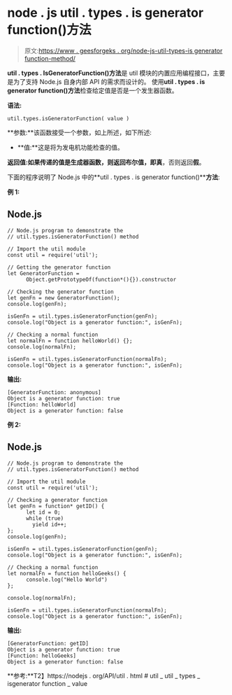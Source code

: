 # node . js util . types . is generator function()方法

> 原文:[https://www . geesforgeks . org/node-js-util-types-is generator function-method/](https://www.geeksforgeeks.org/node-js-util-types-isgeneratorfunction-method/)

**util . types . IsGeneratorFunction()方法**是 util 模块的内置应用编程接口，主要是为了支持 Node.js 自身内部 API 的需求而设计的。
使用**util . types . is generator function()方法**检查给定值是否是一个发生器函数。

**语法:**

```
util.types.isGeneratorFunction( value )
```

**参数:**该函数接受一个参数，如上所述，如下所述:

*   **值:**这是将为发电机功能检查的值。

**返回值:**如果传递的值是生成器函数，则返回布尔值，即**真**，否则返回**假**。

下面的程序说明了 Node.js 中的**util . types . is generator function()****方法**:

**例 1:**

## Node.js

```
// Node.js program to demonstrate the
// util.types.isGeneratorFunction() method

// Import the util module
const util = require('util');

// Getting the generator function
let GeneratorFunction = 
      Object.getPrototypeOf(function*(){}).constructor

// Checking the generator function
let genFn = new GeneratorFunction();
console.log(genFn);

isGenFn = util.types.isGeneratorFunction(genFn);
console.log("Object is a generator function:", isGenFn);

// Checking a normal function
let normalFn = function helloWorld() {};
console.log(normalFn);

isGenFn = util.types.isGeneratorFunction(normalFn);
console.log("Object is a generator function:", isGenFn);
```

**输出:**

```
[GeneratorFunction: anonymous]
Object is a generator function: true
[Function: helloWorld]
Object is a generator function: false
```

**例 2:**

## Node.js

```
// Node.js program to demonstrate the
// util.types.isGeneratorFunction() method

// Import the util module
const util = require('util');

// Checking a generator function
let genFn = function* getID() {
      let id = 0;
      while (true)
        yield id++;
};
console.log(genFn);

isGenFn = util.types.isGeneratorFunction(genFn);
console.log("Object is a generator function:", isGenFn);

// Checking a normal function
let normalFn = function helloGeeks() { 
      console.log("Hello World")
};

console.log(normalFn);

isGenFn = util.types.isGeneratorFunction(normalFn);
console.log("Object is a generator function:", isGenFn);
```

**输出:**

```
[GeneratorFunction: getID]
Object is a generator function: true
[Function: helloGeeks]
Object is a generator function: false

```

**参考:**T2】https://nodejs . org/API/util . html # util _ util _ types _ isgenerator function _ value